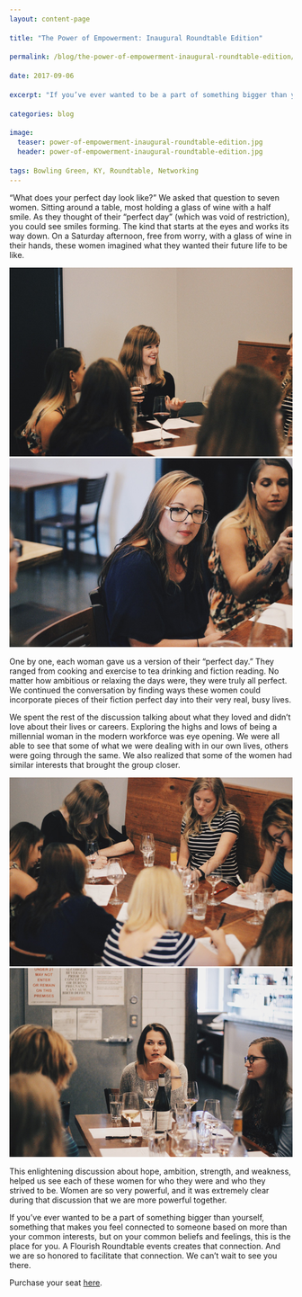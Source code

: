 ```yaml
---
layout: content-page

title: "The Power of Empowerment: Inaugural Roundtable Edition"

permalink: /blog/the-power-of-empowerment-inaugural-roundtable-edition/

date: 2017-09-06

excerpt: "If you’ve ever wanted to be a part of something bigger than yourself, something that makes you feel connected to someone based on more than your common interests, but on your common beliefs and feelings, this is the place for you."

categories: blog

image:
  teaser: power-of-empowerment-inaugural-roundtable-edition.jpg
  header: power-of-empowerment-inaugural-roundtable-edition.jpg

tags: Bowling Green, KY, Roundtable, Networking
---
```


“What does your perfect day look like?” We asked that question to seven women. Sitting around a table, most holding a glass of wine with a half smile. As they thought of their “perfect day” (which was void of restriction), you could see smiles forming. The kind that starts at the eyes and works its way down. On a Saturday afternoon, free from worry, with a glass of wine in their hands, these women imagined what they wanted their future life to be like. 

<div class="row">
  <div class="col-sm-6">
    <img class="img-fluid" src="/assets/images/posts/power-of-empowerment/roundtable-event1.jpg" alt="Image from August Roundtable Event">
  </div>
  <div class="col-sm-6">
    <img class="img-fluid" src="/assets/images/posts/power-of-empowerment/roundtable-event2.jpg" alt="Image from August Roundtable Event">
  </div>
</div>

One by one, each woman gave us a version of their “perfect day.” They ranged from cooking and exercise to tea drinking and fiction reading. No matter how ambitious or relaxing the days were, they were truly all perfect. We continued the conversation by finding ways these women could incorporate pieces of their fiction perfect day into their very real, busy lives. 

We spent the rest of the discussion talking about what they loved and didn’t love about their lives or careers. Exploring the highs and lows of being a millennial woman in the modern workforce was eye opening. We were all able to see that some of what we were dealing with in our own lives, others were going through the same. We also realized that some of the women had similar interests that brought the group closer.

<div class="row">
  <div class="col-sm-6">
    <img class="img-fluid" src="/assets/images/posts/power-of-empowerment/roundtable-event3.jpg" alt="Image from August Roundtable Event">
  </div>
  <div class="col-sm-6">
    <img class="img-fluid" src="/assets/images/posts/power-of-empowerment/roundtable-event4.jpg" alt="Image from August Roundtable Event">
  </div>
</div>

This enlightening discussion about hope, ambition, strength, and weakness, helped us see each of these women for who they were and who they strived to be. Women are so very powerful, and it was extremely clear during that discussion that we are more powerful together. 

If you’ve ever wanted to be a part of something bigger than yourself, something that makes you feel connected to someone based on more than your common interests, but on your common beliefs and feelings, this is the place for you. A Flourish Roundtable events creates that connection. And we are so honored to facilitate that connection. We can’t wait to see you there. 

Purchase your seat <a href="https://10to8.com/book/ebokwa-free/282475/" target="_blank">here</a>.
